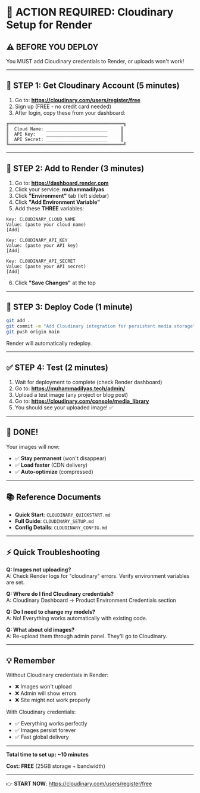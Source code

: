 # 🎯 ACTION REQUIRED: Cloudinary Setup for Render

## ⚠️ BEFORE YOU DEPLOY

You MUST add Cloudinary credentials to Render, or uploads won't work!

---

## 🔴 STEP 1: Get Cloudinary Account (5 minutes)

1. Go to: **https://cloudinary.com/users/register/free**
2. Sign up (FREE - no credit card needed)
3. After login, copy these from your dashboard:

```
╔═══════════════════════════════════════════╗
║  Cloud Name: _______________________     ║
║  API Key:    _______________________     ║
║  API Secret: _______________________     ║
╚═══════════════════════════════════════════╝
```

---

## 🔴 STEP 2: Add to Render (3 minutes)

1. Go to: **https://dashboard.render.com**
2. Click your service: **muhammadilyas**
3. Click **"Environment"** tab (left sidebar)
4. Click **"Add Environment Variable"**
5. Add these **THREE** variables:

```
Key: CLOUDINARY_CLOUD_NAME
Value: (paste your cloud name)
[Add]

Key: CLOUDINARY_API_KEY  
Value: (paste your API key)
[Add]

Key: CLOUDINARY_API_SECRET
Value: (paste your API secret)
[Add]
```

6. Click **"Save Changes"** at the top

---

## 🔴 STEP 3: Deploy Code (1 minute)

```bash
git add .
git commit -m "Add Cloudinary integration for persistent media storage"
git push origin main
```

Render will automatically redeploy.

---

## ✅ STEP 4: Test (2 minutes)

1. Wait for deployment to complete (check Render dashboard)
2. Go to: **https://muhammadilyas.tech/admin/**
3. Upload a test image (any project or blog post)
4. Go to: **https://cloudinary.com/console/media_library**
5. You should see your uploaded image! ✅

---

## 🎉 DONE!

Your images will now:
- ✅ **Stay permanent** (won't disappear)
- ✅ **Load faster** (CDN delivery)
- ✅ **Auto-optimize** (compressed)

---

## 📚 Reference Documents

- **Quick Start**: `CLOUDINARY_QUICKSTART.md`
- **Full Guide**: `CLOUDINARY_SETUP.md`
- **Config Details**: `CLOUDINARY_CONFIG.md`

---

## ⚡ Quick Troubleshooting

**Q: Images not uploading?**  
A: Check Render logs for "cloudinary" errors. Verify environment variables are set.

**Q: Where do I find Cloudinary credentials?**  
A: Cloudinary Dashboard → Product Environment Credentials section

**Q: Do I need to change my models?**  
A: No! Everything works automatically with existing code.

**Q: What about old images?**  
A: Re-upload them through admin panel. They'll go to Cloudinary.

---

## 💡 Remember

Without Cloudinary credentials in Render:
- ❌ Images won't upload
- ❌ Admin will show errors
- ❌ Site might not work properly

With Cloudinary credentials:
- ✅ Everything works perfectly
- ✅ Images persist forever
- ✅ Fast global delivery

---

**Total time to set up: ~10 minutes**

**Cost: FREE** (25GB storage + bandwidth)

---

👉 **START NOW**: https://cloudinary.com/users/register/free

